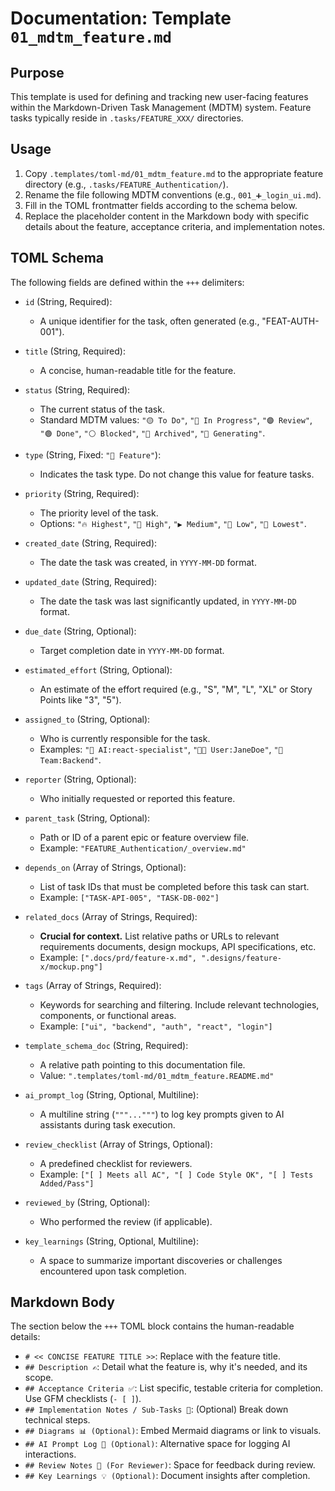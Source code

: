 # Documentation: Template `01_mdtm_feature.md`

## Purpose

This template is used for defining and tracking new user-facing features within the Markdown-Driven Task Management (MDTM) system. Feature tasks typically reside in `.tasks/FEATURE_XXX/` directories.

## Usage

1.  Copy `.templates/toml-md/01_mdtm_feature.md` to the appropriate feature directory (e.g., `.tasks/FEATURE_Authentication/`).
2.  Rename the file following MDTM conventions (e.g., `001_➕_login_ui.md`).
3.  Fill in the TOML frontmatter fields according to the schema below.
4.  Replace the placeholder content in the Markdown body with specific details about the feature, acceptance criteria, and implementation notes.

## TOML Schema

The following fields are defined within the `+++` delimiters:

*   `id` (String, Required):
    *   A unique identifier for the task, often generated (e.g., "FEAT-AUTH-001").

*   `title` (String, Required):
    *   A concise, human-readable title for the feature.

*   `status` (String, Required):
    *   The current status of the task.
    *   Standard MDTM values: `"🟡 To Do"`, `"🔵 In Progress"`, `"🟣 Review"`, `"🟢 Done"`, `"⚪ Blocked"`, `"🧊 Archived"`, `"🤖 Generating"`.

*   `type` (String, Fixed: `"🌟 Feature"`):
    *   Indicates the task type. Do not change this value for feature tasks.

*   `priority` (String, Required):
    *   The priority level of the task.
    *   Options: `"🔥 Highest"`, `"🔼 High"`, `"▶️ Medium"`, `"🔽 Low"`, `"🧊 Lowest"`.

*   `created_date` (String, Required):
    *   The date the task was created, in `YYYY-MM-DD` format.

*   `updated_date` (String, Required):
    *   The date the task was last significantly updated, in `YYYY-MM-DD` format.

*   `due_date` (String, Optional):
    *   Target completion date in `YYYY-MM-DD` format.

*   `estimated_effort` (String, Optional):
    *   An estimate of the effort required (e.g., "S", "M", "L", "XL" or Story Points like "3", "5").

*   `assigned_to` (String, Optional):
    *   Who is currently responsible for the task.
    *   Examples: `"🤖 AI:react-specialist"`, `"🧑‍💻 User:JaneDoe"`, `"👥 Team:Backend"`.

*   `reporter` (String, Optional):
    *   Who initially requested or reported this feature.

*   `parent_task` (String, Optional):
    *   Path or ID of a parent epic or feature overview file.
    *   Example: `"FEATURE_Authentication/_overview.md"`

*   `depends_on` (Array of Strings, Optional):
    *   List of task IDs that must be completed before this task can start.
    *   Example: `["TASK-API-005", "TASK-DB-002"]`

*   `related_docs` (Array of Strings, Required):
    *   **Crucial for context.** List relative paths or URLs to relevant requirements documents, design mockups, API specifications, etc.
    *   Example: `[".docs/prd/feature-x.md", ".designs/feature-x/mockup.png"]`

*   `tags` (Array of Strings, Required):
    *   Keywords for searching and filtering. Include relevant technologies, components, or functional areas.
    *   Example: `["ui", "backend", "auth", "react", "login"]`

*   `template_schema_doc` (String, Required):
    *   A relative path pointing to this documentation file.
    *   Value: `".templates/toml-md/01_mdtm_feature.README.md"`

*   `ai_prompt_log` (String, Optional, Multiline):
    *   A multiline string (`"""..."""`) to log key prompts given to AI assistants during task execution.

*   `review_checklist` (Array of Strings, Optional):
    *   A predefined checklist for reviewers.
    *   Example: `["[ ] Meets all AC", "[ ] Code Style OK", "[ ] Tests Added/Pass"]`

*   `reviewed_by` (String, Optional):
    *   Who performed the review (if applicable).

*   `key_learnings` (String, Optional, Multiline):
    *   A space to summarize important discoveries or challenges encountered upon task completion.

## Markdown Body

The section below the `+++` TOML block contains the human-readable details:

*   `# << CONCISE FEATURE TITLE >>`: Replace with the feature title.
*   `## Description ✍️`: Detail what the feature is, why it's needed, and its scope.
*   `## Acceptance Criteria ✅`: List specific, testable criteria for completion. Use GFM checklists (`- [ ]`).
*   `## Implementation Notes / Sub-Tasks 📝`: (Optional) Break down technical steps.
*   `## Diagrams 📊 (Optional)`: Embed Mermaid diagrams or link to visuals.
*   `## AI Prompt Log 🤖 (Optional)`: Alternative space for logging AI interactions.
*   `## Review Notes 👀 (For Reviewer)`: Space for feedback during review.
*   `## Key Learnings 💡 (Optional)`: Document insights after completion.